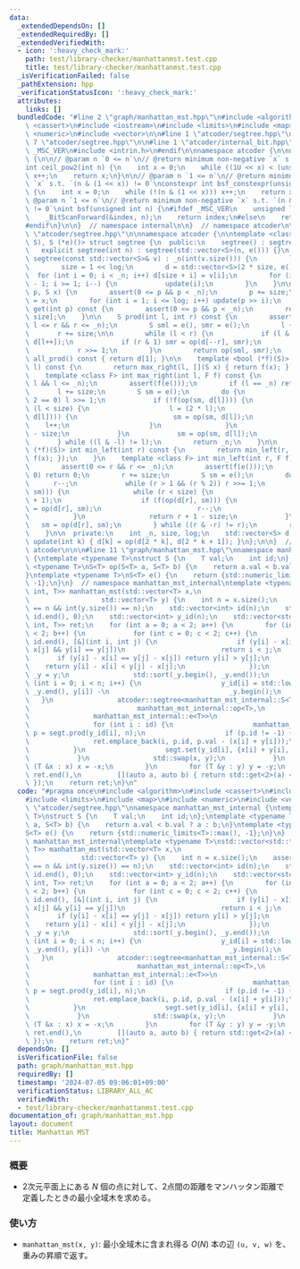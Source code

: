 ```yaml
---
data:
  _extendedDependsOn: []
  _extendedRequiredBy: []
  _extendedVerifiedWith:
  - icon: ':heavy_check_mark:'
    path: test/library-checker/manhattanmst.test.cpp
    title: test/library-checker/manhattanmst.test.cpp
  _isVerificationFailed: false
  _pathExtension: hpp
  _verificationStatusIcon: ':heavy_check_mark:'
  attributes:
    links: []
  bundledCode: "#line 2 \"graph/manhattan_mst.hpp\"\n#include <algorithm>\n#include\
    \ <cassert>\n#include <iostream>\n#include <limits>\n#include <map>\n#include\
    \ <numeric>\n#include <vector>\n\n#line 1 \"atcoder/segtree.hpp\"\n\n\n\n#line\
    \ 7 \"atcoder/segtree.hpp\"\n\n#line 1 \"atcoder/internal_bit.hpp\"\n\n\n\n#ifdef\
    \ _MSC_VER\n#include <intrin.h>\n#endif\n\nnamespace atcoder {\n\nnamespace internal\
    \ {\n\n// @param n `0 <= n`\n// @return minimum non-negative `x` s.t. `n <= 2**x`\n\
    int ceil_pow2(int n) {\n    int x = 0;\n    while ((1U << x) < (unsigned int)(n))\
    \ x++;\n    return x;\n}\n\n// @param n `1 <= n`\n// @return minimum non-negative\
    \ `x` s.t. `(n & (1 << x)) != 0`\nconstexpr int bsf_constexpr(unsigned int n)\
    \ {\n    int x = 0;\n    while (!(n & (1 << x))) x++;\n    return x;\n}\n\n//\
    \ @param n `1 <= n`\n// @return minimum non-negative `x` s.t. `(n & (1 << x))\
    \ != 0`\nint bsf(unsigned int n) {\n#ifdef _MSC_VER\n    unsigned long index;\n\
    \    _BitScanForward(&index, n);\n    return index;\n#else\n    return __builtin_ctz(n);\n\
    #endif\n}\n\n}  // namespace internal\n\n}  // namespace atcoder\n\n\n#line 9\
    \ \"atcoder/segtree.hpp\"\n\nnamespace atcoder {\n\ntemplate <class S, S (*op)(S,\
    \ S), S (*e)()> struct segtree {\n  public:\n    segtree() : segtree(0) {}\n \
    \   explicit segtree(int n) : segtree(std::vector<S>(n, e())) {}\n    explicit\
    \ segtree(const std::vector<S>& v) : _n(int(v.size())) {\n        log = internal::ceil_pow2(_n);\n\
    \        size = 1 << log;\n        d = std::vector<S>(2 * size, e());\n      \
    \  for (int i = 0; i < _n; i++) d[size + i] = v[i];\n        for (int i = size\
    \ - 1; i >= 1; i--) {\n            update(i);\n        }\n    }\n\n    void set(int\
    \ p, S x) {\n        assert(0 <= p && p < _n);\n        p += size;\n        d[p]\
    \ = x;\n        for (int i = 1; i <= log; i++) update(p >> i);\n    }\n\n    S\
    \ get(int p) const {\n        assert(0 <= p && p < _n);\n        return d[p +\
    \ size];\n    }\n\n    S prod(int l, int r) const {\n        assert(0 <= l &&\
    \ l <= r && r <= _n);\n        S sml = e(), smr = e();\n        l += size;\n \
    \       r += size;\n\n        while (l < r) {\n            if (l & 1) sml = op(sml,\
    \ d[l++]);\n            if (r & 1) smr = op(d[--r], smr);\n            l >>= 1;\n\
    \            r >>= 1;\n        }\n        return op(sml, smr);\n    }\n\n    S\
    \ all_prod() const { return d[1]; }\n\n    template <bool (*f)(S)> int max_right(int\
    \ l) const {\n        return max_right(l, [](S x) { return f(x); });\n    }\n\
    \    template <class F> int max_right(int l, F f) const {\n        assert(0 <=\
    \ l && l <= _n);\n        assert(f(e()));\n        if (l == _n) return _n;\n \
    \       l += size;\n        S sm = e();\n        do {\n            while (l %\
    \ 2 == 0) l >>= 1;\n            if (!f(op(sm, d[l]))) {\n                while\
    \ (l < size) {\n                    l = (2 * l);\n                    if (f(op(sm,\
    \ d[l]))) {\n                        sm = op(sm, d[l]);\n                    \
    \    l++;\n                    }\n                }\n                return l\
    \ - size;\n            }\n            sm = op(sm, d[l]);\n            l++;\n \
    \       } while ((l & -l) != l);\n        return _n;\n    }\n\n    template <bool\
    \ (*f)(S)> int min_left(int r) const {\n        return min_left(r, [](S x) { return\
    \ f(x); });\n    }\n    template <class F> int min_left(int r, F f) const {\n\
    \        assert(0 <= r && r <= _n);\n        assert(f(e()));\n        if (r ==\
    \ 0) return 0;\n        r += size;\n        S sm = e();\n        do {\n      \
    \      r--;\n            while (r > 1 && (r % 2)) r >>= 1;\n            if (!f(op(d[r],\
    \ sm))) {\n                while (r < size) {\n                    r = (2 * r\
    \ + 1);\n                    if (f(op(d[r], sm))) {\n                        sm\
    \ = op(d[r], sm);\n                        r--;\n                    }\n     \
    \           }\n                return r + 1 - size;\n            }\n         \
    \   sm = op(d[r], sm);\n        } while ((r & -r) != r);\n        return 0;\n\
    \    }\n\n  private:\n    int _n, size, log;\n    std::vector<S> d;\n\n    void\
    \ update(int k) { d[k] = op(d[2 * k], d[2 * k + 1]); }\n};\n\n}  // namespace\
    \ atcoder\n\n\n#line 11 \"graph/manhattan_mst.hpp\"\nnamespace manhattan_mst_internal\
    \ {\ntemplate <typename T>\nstruct S {\n    T val;\n    int id;\n};\ntemplate\
    \ <typename T>\nS<T> op(S<T> a, S<T> b) {\n    return a.val < b.val ? a : b;\n\
    }\ntemplate <typename T>\nS<T> e() {\n    return {std::numeric_limits<T>::max(),\
    \ -1};\n}\n}  // namespace manhattan_mst_internal\ntemplate <typename T>\nstd::vector<std::tuple<int,\
    \ int, T>> manhattan_mst(std::vector<T> x,\n                                 \
    \                  std::vector<T> y) {\n    int n = x.size();\n    assert(int(x.size())\
    \ == n && int(y.size()) == n);\n    std::vector<int> id(n);\n    std::iota(id.begin(),\
    \ id.end(), 0);\n    std::vector<int> y_id(n);\n    std::vector<std::tuple<int,\
    \ int, T>> ret;\n    for (int a = 0; a < 2; a++) {\n        for (int b = 0; b\
    \ < 2; b++) {\n            for (int c = 0; c < 2; c++) {\n                sort(id.begin(),\
    \ id.end(), [&](int i, int j) {\n                    if (y[i] - x[i] == y[j] -\
    \ x[j] && y[i] == y[j])\n                        return i < j;\n             \
    \       if (y[i] - x[i] == y[j] - x[j]) return y[i] > y[j];\n                \
    \    return y[i] - x[i] < y[j] - x[j];\n                });\n                std::vector<T>\
    \ _y = y;\n                std::sort(_y.begin(), _y.end());\n                for\
    \ (int i = 0; i < n; i++) {\n                    y_id[i] = std::lower_bound(_y.begin(),\
    \ _y.end(), y[i]) -\n                              _y.begin();\n             \
    \   }\n                atcoder::segtree<manhattan_mst_internal::S<T>,\n      \
    \                           manhattan_mst_internal::op<T>,\n                 \
    \                manhattan_mst_internal::e<T>>\n                    segt(n);\n\
    \                for (int i : id) {\n                    manhattan_mst_internal::S<T>\
    \ p = segt.prod(y_id[i], n);\n                    if (p.id != -1) {\n        \
    \                ret.emplace_back(i, p.id, p.val - (x[i] + y[i]));\n         \
    \           }\n                    segt.set(y_id[i], {x[i] + y[i], i});\n    \
    \            }\n                std::swap(x, y);\n            }\n            for\
    \ (T &x : x) x = -x;\n        }\n        for (T &y : y) y = -y;\n    }\n    sort(ret.begin(),\
    \ ret.end(),\n         [](auto a, auto b) { return std::get<2>(a) < std::get<2>(b);\
    \ });\n    return ret;\n}\n"
  code: "#pragma once\n#include <algorithm>\n#include <cassert>\n#include <iostream>\n\
    #include <limits>\n#include <map>\n#include <numeric>\n#include <vector>\n\n#include\
    \ \"atcoder/segtree.hpp\"\nnamespace manhattan_mst_internal {\ntemplate <typename\
    \ T>\nstruct S {\n    T val;\n    int id;\n};\ntemplate <typename T>\nS<T> op(S<T>\
    \ a, S<T> b) {\n    return a.val < b.val ? a : b;\n}\ntemplate <typename T>\n\
    S<T> e() {\n    return {std::numeric_limits<T>::max(), -1};\n}\n}  // namespace\
    \ manhattan_mst_internal\ntemplate <typename T>\nstd::vector<std::tuple<int, int,\
    \ T>> manhattan_mst(std::vector<T> x,\n                                      \
    \             std::vector<T> y) {\n    int n = x.size();\n    assert(int(x.size())\
    \ == n && int(y.size()) == n);\n    std::vector<int> id(n);\n    std::iota(id.begin(),\
    \ id.end(), 0);\n    std::vector<int> y_id(n);\n    std::vector<std::tuple<int,\
    \ int, T>> ret;\n    for (int a = 0; a < 2; a++) {\n        for (int b = 0; b\
    \ < 2; b++) {\n            for (int c = 0; c < 2; c++) {\n                sort(id.begin(),\
    \ id.end(), [&](int i, int j) {\n                    if (y[i] - x[i] == y[j] -\
    \ x[j] && y[i] == y[j])\n                        return i < j;\n             \
    \       if (y[i] - x[i] == y[j] - x[j]) return y[i] > y[j];\n                \
    \    return y[i] - x[i] < y[j] - x[j];\n                });\n                std::vector<T>\
    \ _y = y;\n                std::sort(_y.begin(), _y.end());\n                for\
    \ (int i = 0; i < n; i++) {\n                    y_id[i] = std::lower_bound(_y.begin(),\
    \ _y.end(), y[i]) -\n                              _y.begin();\n             \
    \   }\n                atcoder::segtree<manhattan_mst_internal::S<T>,\n      \
    \                           manhattan_mst_internal::op<T>,\n                 \
    \                manhattan_mst_internal::e<T>>\n                    segt(n);\n\
    \                for (int i : id) {\n                    manhattan_mst_internal::S<T>\
    \ p = segt.prod(y_id[i], n);\n                    if (p.id != -1) {\n        \
    \                ret.emplace_back(i, p.id, p.val - (x[i] + y[i]));\n         \
    \           }\n                    segt.set(y_id[i], {x[i] + y[i], i});\n    \
    \            }\n                std::swap(x, y);\n            }\n            for\
    \ (T &x : x) x = -x;\n        }\n        for (T &y : y) y = -y;\n    }\n    sort(ret.begin(),\
    \ ret.end(),\n         [](auto a, auto b) { return std::get<2>(a) < std::get<2>(b);\
    \ });\n    return ret;\n}"
  dependsOn: []
  isVerificationFile: false
  path: graph/manhattan_mst.hpp
  requiredBy: []
  timestamp: '2024-07-05 09:06:01+09:00'
  verificationStatus: LIBRARY_ALL_AC
  verifiedWith:
  - test/library-checker/manhattanmst.test.cpp
documentation_of: graph/manhattan_mst.hpp
layout: document
title: Manhattan MST
---
```


### 概要
- 2次元平面上にある $N$ 個の点に対して、2点間の距離をマンハッタン距離で定義したときの最小全域木を求める。
  
### 使い方
- `manhattan_mst(x, y)`: 最小全域木に含まれ得る $O(N)$ 本の辺 `(u, v, w)` を、重みの昇順で返す。 
